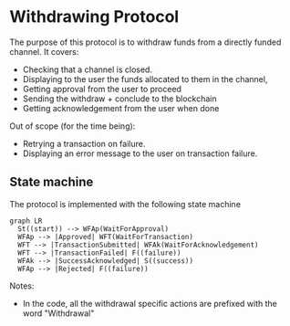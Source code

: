 # Withdrawing Protocol

The purpose of this protocol is to withdraw funds from a directly funded channel.
It covers:

- Checking that a channel is closed.
- Displaying to the user the funds allocated to them in the channel,
- Getting approval from the user to proceed
- Sending the withdraw + conclude to the blockchain
- Getting acknowledgement from the user when done

Out of scope (for the time being):

- Retrying a transaction on failure.
- Displaying an error message to the user on transaction failure.

## State machine

The protocol is implemented with the following state machine

```mermaid
graph LR
  St((start)) --> WFAp(WaitForApproval)
  WFAp --> |Approved| WFT(WaitForTransaction)
  WFT --> |TransactionSubmitted| WFAk(WaitForAcknowledgement)
  WFT --> |TransactionFailed| F((failure))
  WFAk --> |SuccessAcknowledged| S((success))
  WFAp --> |Rejected| F((failure))
```

Notes:

- In the code, all the withdrawal specific actions are prefixed with the word "Withdrawal"
